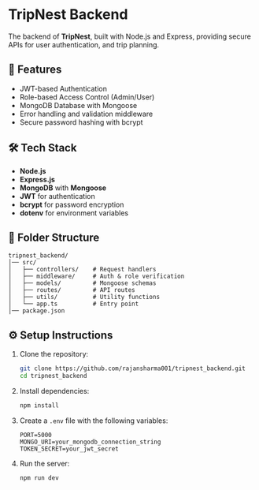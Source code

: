 # TripNest Backend

The backend of **TripNest**, built with Node.js and Express, providing secure APIs for user authentication, and trip planning.

## 🚀 Features

- JWT-based Authentication
- Role-based Access Control (Admin/User)
- MongoDB Database with Mongoose
- Error handling and validation middleware
- Secure password hashing with bcrypt

## 🛠 Tech Stack

- **Node.js**
- **Express.js**
- **MongoDB** with **Mongoose**
- **JWT** for authentication
- **bcrypt** for password encryption
- **dotenv** for environment variables

## 📂 Folder Structure

```
tripnest_backend/
│── src/
│   ├── controllers/    # Request handlers
│   ├── middleware/     # Auth & role verification
│   ├── models/         # Mongoose schemas
│   ├── routes/         # API routes
│   ├── utils/          # Utility functions
│   └── app.ts          # Entry point
│── package.json
```

## ⚙️ Setup Instructions

1. Clone the repository:
   ```bash
   git clone https://github.com/rajansharma001/tripnest_backend.git
   cd tripnest_backend
   ```
2. Install dependencies:
   ```bash
   npm install
   ```
3. Create a `.env` file with the following variables:
   ```env
   PORT=5000
   MONGO_URI=your_mongodb_connection_string
   TOKEN_SECRET=your_jwt_secret
   ```
4. Run the server:
   ```bash
   npm run dev
   ```
